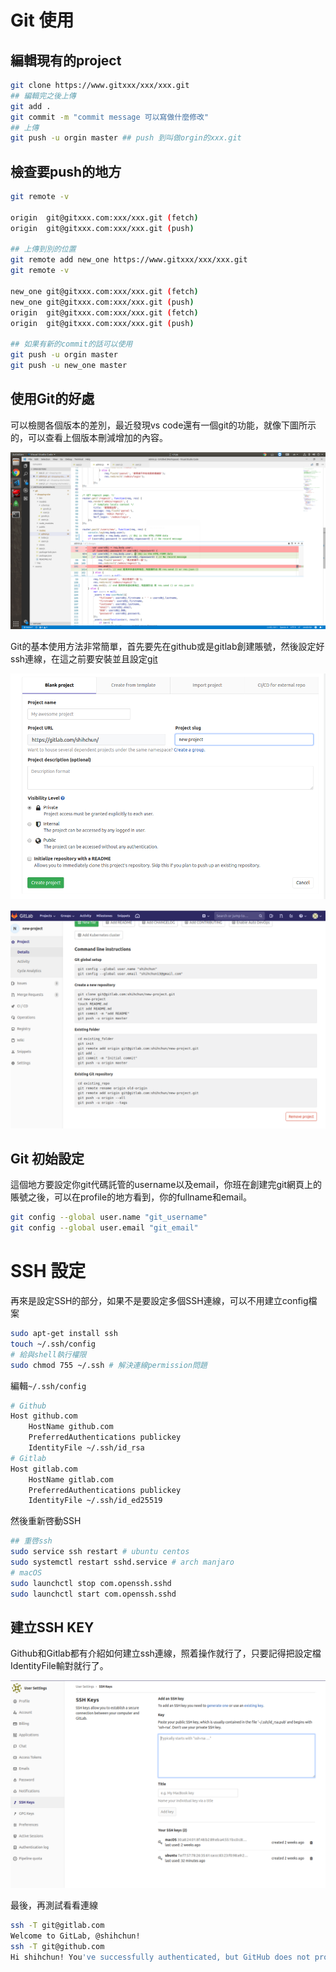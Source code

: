 # Git 使用


## 編輯現有的project

```bash
git clone https://www.gitxxx/xxx/xxx.git
## 編輯完之後上傳
git add .
git commit -m "commit message 可以寫做什麼修改"
## 上傳
git push -u orgin master ## push 到叫做orgin的xxx.git
```

## 檢查要push的地方

```bash
git remote -v

origin	git@gitxxx.com:xxx/xxx.git (fetch)
origin	git@gitxxx.com:xxx/xxx.git (push)

## 上傳到別的位置
git remote add new_one https://www.gitxxx/xxx/xxx.git
git remote -v

new_one	git@gitxxx.com:xxx/xxx.git (fetch)
new_one	git@gitxxx.com:xxx/xxx.git (push)
origin	git@gitxxx.com:xxx/xxx.git (fetch)
origin	git@gitxxx.com:xxx/xxx.git (push)

## 如果有新的commit的話可以使用
git push -u orgin master
git push -u new_one master
```

## 使用Git的好處

可以檢閱各個版本的差別，最近發現vs code還有一個git的功能，就像下圖所示的，可以查看上個版本刪減增加的內容。

![](Screenshot_from_2019-02-19_17-28-26.png "Git Log on vscode")

Git的基本使用方法非常簡單，首先要先在github或是gitlab創建賬號，然後設定好ssh連線，在這之前要安裝並且設定[git](https://git-scm.com/)

![](2019-02-18_15-20-17.png "建立Repository")

![](2019-02-18_15-21-24.png "Gitlab Guide")

## Git 初始設定

這個地方要設定你git代碼託管的username以及email，你班在創建完git網頁上的賬號之後，可以在profile的地方看到，你的fullname和email。

```bash
git config --global user.name "git_username"
git config --global user.email "git_email"
```

# SSH 設定

再來是設定SSH的部分，如果不是要設定多個SSH連線，可以不用建立config檔案

```bash
sudo apt-get install ssh
touch ~/.ssh/config
# 給與shell執行權限
sudo chmod 755 ~/.ssh # 解決連線permission問題
```

編輯`~/.ssh/config`

```bash
# Github
Host github.com
    HostName github.com
    PreferredAuthentications publickey
    IdentityFile ~/.ssh/id_rsa
# Gitlab
Host gitlab.com
    HostName gitlab.com
    PreferredAuthentications publickey
    IdentityFile ~/.ssh/id_ed25519
```

然後重新啓動SSH

```bash
## 重啓ssh
sudo service ssh restart # ubuntu centos
sudo systemctl restart sshd.service # arch manjaro
# macOS
sudo launchctl stop com.openssh.sshd
sudo launchctl start com.openssh.sshd
```

## 建立SSH KEY

Github和Gitlab都有介紹如何建立ssh連線，照着操作就行了，只要記得把設定檔IdentityFile輸對就行了。

![](2019-02-18_15-46-50.png "Add SSH key")

最後，再測試看看連線

```bash
ssh -T git@gitlab.com
Welcome to GitLab, @shihchun!
ssh -T git@github.com 
Hi shihchun! You've successfully authenticated, but GitHub does not provide shell access.
```

